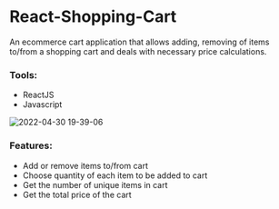 # React-Shopping-Cart
An ecommerce cart application that allows adding, removing of items to/from a shopping cart and deals with necessary price calculations.  


### Tools:
* ReactJS
* Javascript

![2022-04-30 19-39-06](https://user-images.githubusercontent.com/47941391/166111737-2d76214e-7ea1-475c-8297-998db13ca55f.gif)


### Features:
* Add or remove items to/from cart 
* Choose quantity of each item to be added to cart 
* Get the number of unique items in cart
* Get the total price of the cart 
